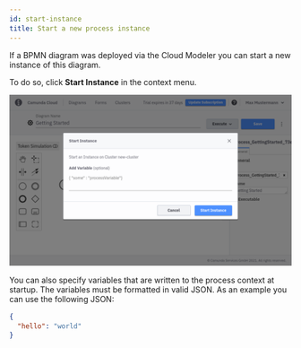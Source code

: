 ```yaml
---
id: start-instance
title: Start a new process instance
---
```


If a BPMN diagram was deployed via the Cloud Modeler you can start a new instance of this diagram.

To do so, click **Start Instance** in the context menu.

![start instance](img/start-process-instance-variables.png)

You can also specify variables that are written to the process context at startup. The variables must be formatted in valid JSON. As an example you can use the following JSON:

```json
{
  "hello": "world"
}
```
